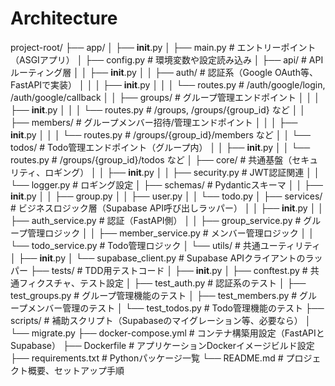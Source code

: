 # Architecture

project-root/
├── app/
│   ├── __init__.py
│   ├── main.py                # エントリーポイント（ASGIアプリ）
│   ├── config.py              # 環境変数や設定読み込み
│   ├── api/                   # APIルーティング層
│   │   ├── __init__.py
│   │   ├── auth/              # 認証系（Google OAuth等、FastAPIで実装）
│   │   │   ├── __init__.py
│   │   │   └── routes.py      # /auth/google/login, /auth/google/callback
│   │   ├── groups/            # グループ管理エンドポイント
│   │   │   ├── __init__.py
│   │   │   └── routes.py      # /groups, /groups/{group_id} など
│   │   ├── members/           # グループメンバー招待/管理エンドポイント
│   │   │   ├── __init__.py
│   │   │   └── routes.py      # /groups/{group_id}/members など
│   │   └── todos/             # Todo管理エンドポイント（グループ内）
│   │       ├── __init__.py
│   │       └── routes.py      # /groups/{group_id}/todos など
│   ├── core/                  # 共通基盤（セキュリティ、ロギング）
│   │   ├── __init__.py
│   │   ├── security.py        # JWT認証関連
│   │   └── logger.py          # ロギング設定
│   ├── schemas/               # Pydanticスキーマ
│   │   ├── __init__.py
│   │   ├── group.py
│   │   ├── user.py
│   │   └── todo.py
│   ├── services/              # ビジネスロジック層（Supabase API呼び出しラッパー）
│   │   ├── __init__.py
│   │   ├── auth_service.py    # 認証（FastAPI側）
│   │   ├── group_service.py   # グループ管理ロジック
│   │   ├── member_service.py  # メンバー管理ロジック
│   │   └── todo_service.py    # Todo管理ロジック
│   └── utils/                 # 共通ユーティリティ
│       ├── __init__.py
│       └── supabase_client.py # Supabase APIクライアントのラッパー
├── tests/                     # TDD用テストコード
│   ├── __init__.py
│   ├── conftest.py            # 共通フィクスチャ、テスト設定
│   ├── test_auth.py           # 認証系のテスト
│   ├── test_groups.py         # グループ管理機能のテスト
│   ├── test_members.py        # グループメンバー管理のテスト
│   └── test_todos.py          # Todo管理機能のテスト
├── scripts/                   # 補助スクリプト（Supabaseのマイグレーション等、必要なら）
│   └── migrate.py
├── docker-compose.yml         # コンテナ構築用設定（FastAPIとSupabase）
├── Dockerfile                 # アプリケーションDockerイメージビルド設定
├── requirements.txt           # Pythonパッケージ一覧
└── README.md                  # プロジェクト概要、セットアップ手順